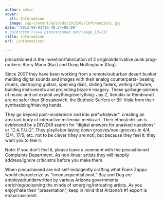 ```yaml
---
author: admin
cover:
  alt: Information
  image: /wp-content/uploads/2013/08/Information1.jpg
date: "2013-08-03T16:48:34+00:00"
# guid:http://www.pincushioned.net/?page_id=132
title: information
url: /information/

---
```

pincushioned is the invention/fabrication of 2 original/derivative punk prog-rockers: Barry Moon (Baz) and Doug Nottingham (Dug).

Since 2007 they have been working from a remote/suburban desert bunker melding digital sounds and images with their analog counterparts- beating drums, destroying guitars, spinning dials, sliding faders, writing software, building instruments and projecting bizarre imagery. These garbage-pickers of music and art exploit anything/everything: Jay Z, Xenakis or Rembrandt are no safer than Shostakovich, the Butthole Surfers or Bill Viola from their synthesizing/thieving hands.

They go beyond post-modernism and into pre"whatever", creating an abstract body of interactive millennial media art. Their ethos/nihilism is evidenced by a DIY/DUI search for “digital answers for unasked questions” or “D.A.F.U.Q”. They play/labor laying down grooves/non-grooves in 4/4, 13/4, 17/5, etc. not to be clever (they are not), but because they feel it; they want you to feel it.

Note: If you don't feel it, please leave a comment with the pincushioned Complaints Department. As non-linear artists they will happily address/ignore criticisms before you make them.

When pincushioned are not self-indulgently crafting what Frank Zappa would characterize as “inconsequential poot,” Baz and Dug are employed/underwritten by various Arizona governments enriching/poisoning the minds of emerging/retreating artists. As you enjoy/hate their "presentation", keep in mind that Arizona’s #1 export is embarrassment.
